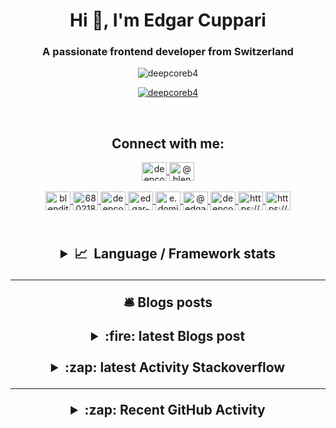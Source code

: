 <h1 align="center">Hi 👋, I'm Edgar Cuppari</h1>
<h3 align="center">A passionate frontend developer from Switzerland</h3>

<p align="center"> <img
        src="https://komarev.com/ghpvc/?username=deepcoreb4&label=Profile%20views&color=89bc1a&style=plastic"
        alt="deepcoreb4"/></p>

<p align="center"> <a href="https://github.com/ryo-ma/github-profile-trophy"><img
            src="https://github-profile-trophy.vercel.app/?username=deepcoreb4"
            alt="deepcoreb4"/></a></p>
</center>
  
<br>

<h2 align="center">Connect with me:</h3>

<p align="center">
  <a href="https://codepen.io/deepcoreb4" target="blank">
    <img
      align="center"
      src="https://raw.githubusercontent.com/rahuldkjain/github-profile-readme-generator/master/src/images/icons/Social/codepen.svg"
      alt="deepcoreb4"
      height="30"
      width="40"
    />
  </a>
  <a href="https://dev.to/@blendit4ent" target="blank">
    <img
      align="center"
      src="https://raw.githubusercontent.com/rahuldkjain/github-profile-readme-generator/master/src/images/icons/Social/devto.svg"
      alt="@blendit4ent"
      height="30"
      width="40"
    />
  </a><br><br>
  <a href="https://twitter.com/blendit4ent" target="blank">
    <img
      align="center"
      src="https://raw.githubusercontent.com/rahuldkjain/github-profile-readme-generator/master/src/images/icons/Social/twitter.svg"
      alt="blendit4ent"
      height="30"
      width="40"
    />
  </a>
  <a href="https://stackoverflow.com/users/6802188" target="blank">
    <img
      align="center"
      src="https://raw.githubusercontent.com/rahuldkjain/github-profile-readme-generator/master/src/images/icons/Social/stack-overflow.svg"
      alt="6802188"
      height="30"
      width="40"
    />
  </a>
  <a href="https://codesandbox.com/deepcoreb4" target="blank">
    <img
      align="center"
      src="https://raw.githubusercontent.com/rahuldkjain/github-profile-readme-generator/master/src/images/icons/Social/codesandbox.svg"
      alt="deepcoreb4"
      height="30"
      width="40"
    />
  </a>
  <a href="https://instagram.com/edgar-cuppari" target="blank">
    <img
      align="center"
      src="https://raw.githubusercontent.com/rahuldkjain/github-profile-readme-generator/master/src/images/icons/Social/instagram.svg"
      alt="edgar-cuppari"
      height="30"
      width="40"
    />
  </a>
  <a href="https://www.behance.net/e.dominik herren" target="blank">
    <img
      align="center"
      src="https://raw.githubusercontent.com/rahuldkjain/github-profile-readme-generator/master/src/images/icons/Social/behance.svg"
      alt="e.dominik herren"
      height="30"
      width="40"
    />
  </a>
  <a href="https://medium.com/@edgar-dominik-herren" target="blank">
    <img
      align="center"
      src="https://raw.githubusercontent.com/rahuldkjain/github-profile-readme-generator/master/src/images/icons/Social/medium.svg"
      alt="@edgar-dominik-herren"
      height="30"
      width="40"
    />
  </a>
  <a href="https://www.youtube.com/c/deepcore" target="blank">
    <img
      align="center"
      src="https://raw.githubusercontent.com/rahuldkjain/github-profile-readme-generator/master/src/images/icons/Social/youtube.svg"
      alt="deepcore"
      height="30"
      width="40"
    />
  </a>
  <a href="https://discord.gg/https://discord.gg/GR78mF6Q" target="blank">
    <img
      align="center"
      src="https://raw.githubusercontent.com/rahuldkjain/github-profile-readme-generator/master/src/images/icons/Social/discord.svg"
      alt="https://discord.gg/GR78mF6Q"
      height="30"
      width="40"
    />
  </a>
  <a href="/https://edgar-dominik-herren.vercel.app.com" target="blank">
    <img
      align="center"
      src="https://raw.githubusercontent.com/rahuldkjain/github-profile-readme-generator/master/src/images/icons/Social/rss.svg"
      alt="https://edgar-dominik-herren.vercel.app.com"
      height="30"
      width="40"
    />
  </a>
</p>

<h2 align="center"></br>

<details>
  <summary><b>📈&nbsp;&nbsp;Language&nbsp;/&nbsp;Framework stats</b></summary>
  <br/>

![deepcorb4](https://github-readme-mod.vercel.app/api?username=deepcoreb4&show_icons=true&theme=monokai)

[![dashboard](https://wakatime.com/badge/user/956ac3ec-0172-42a0-a5e6-84b32edaf94e.svg)](https://wakatime.com/dashboard)
[![wakatime](https://wakatime.com/badge/github/DeepCoreB4/portfolio-Zl-next.svg)](https://wakatime.com/badge/github/DeepCoreB4/portfolio-Zl-next)

  <a href='https://profile.codersrank.io/user/deepcoreb4/'>
  <img src='https://cr-skills-chart-widget.azurewebsites.net/api/api?username=deepcoreb4&padding=30&skills=angular,batchfile,c,C%23,coffeescript,dart,go,html,json,java,javascript,less,mysql,php,pandas,perl,python,reactjs,scss,shell,svelte,swift,typescript,vue'>
  </a>

</details>

---

<P align="center">  🛎️ Blogs posts

<details>

  <summary>:fire: latest Blogs post</summary>

<!-- BLOG-POST-LIST:START -->
- [I love loaders](https://edgar-dominik-herren.vercel.app/articles/i-love-loaders)
- [Erster post - First post](https://dev.to/blendit4ent/erster-post-first-post-aja)
- [Modifying SVG background fills](https://edgar-dominik-herren.vercel.app/articles/svg-background-fills)
- [Developer Roadmap](https://edgar-dominik-herren.vercel.app/articles/developer-roadmap)
- [Improving Next.js links](https://edgar-dominik-herren.vercel.app/articles/improving-nextjs-links)
<!-- BLOG-POST-LIST:END -->

</details>

<br>

<details>

  <summary>:zap: latest Activity Stackoverflow</summary>
        
<!-- STACKOVERFLOW:START -->
- [All page content should be contained by landmarks](https://stackoverflow.com/questions/71013159/all-page-content-should-be-contained-by-landmarks)
<!-- STACKOVERFLOW:END -->
 
</details>

---

<details>

  <summary>:zap: Recent GitHub Activity</summary>
  <br>
<!--START_SECTION:activity-->

1. ❗️ Closed issue [#1](https://github.com/DeepCoreB4/DeepCoreB4/issues/1) in [DeepCoreB4/DeepCoreB4](https://github.com/DeepCoreB4/DeepCoreB4)

<!--END_SECTION:activity-->

<br>

<img src="https://cr-ss-service.azurewebsites.net/api/ScreenShot?widget=activity&username=deepcoreb4&labels=true"
/>

</details>
<br>
<br>
</p>
